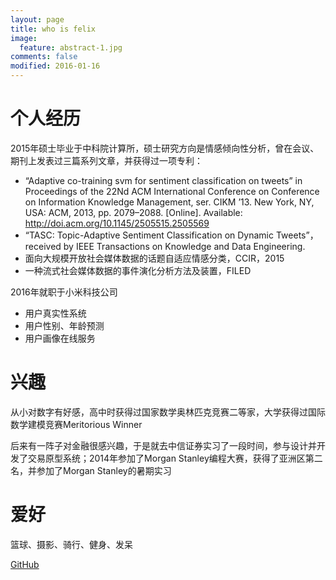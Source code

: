 ```yaml
---
layout: page
title: who is felix
image:
  feature: abstract-1.jpg
comments: false
modified: 2016-01-16
---
```


# 个人经历
2015年硕士毕业于中科院计算所，硕士研究方向是情感倾向性分析，曾在会议、期刊上发表过三篇系列文章，并获得过一项专利：

* “Adaptive co-training svm for sentiment classification on tweets” in Proceedings of the 22Nd ACM International Conference on Conference on Information Knowledge Management, ser. CIKM ’13. New York, NY, USA: ACM, 2013, pp. 2079–2088. [Online]. Available: http://doi.acm.org/10.1145/2505515.2505569
* “TASC: Topic-Adaptive Sentiment Classification on Dynamic Tweets”， received by IEEE Transactions on Knowledge and Data Engineering.
* 面向大规模开放社会媒体数据的话题自适应情感分类，CCIR，2015
* 一种流式社会媒体数据的事件演化分析方法及装置，FILED

2016年就职于小米科技公司

* 用户真实性系统
* 用户性别、年龄预测
* 用户画像在线服务

# 兴趣

从小对数字有好感，高中时获得过国家数学奥林匹克竞赛二等家，大学获得过国际数学建模竞赛Meritorious Winner

后来有一阵子对金融很感兴趣，于是就去中信证券实习了一段时间，参与设计并开发了交易原型系统；2014年参加了Morgan Stanley编程大赛，获得了亚洲区第二名，并参加了Morgan Stanley的暑期实习

# 爱好
篮球、摄影、骑行、健身、发呆






<div markdown="0"><a href="https://github.com/lifuxin" class="btn btn-success">GitHub</a></div>